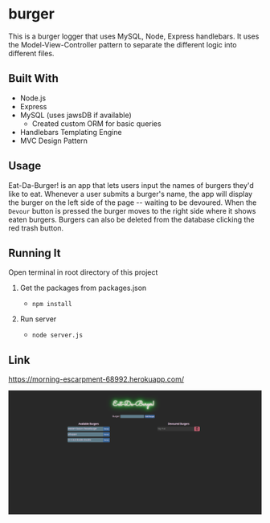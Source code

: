 # burger

This is a burger logger that uses MySQL, Node, Express handlebars. It uses the Model-View-Controller pattern to separate the different logic into different files.

## Built With

- Node.js
- Express
- MySQL (uses jawsDB if available)
  - Created custom ORM for basic queries
- Handlebars Templating Engine
- MVC Design Pattern

## Usage

Eat-Da-Burger! is an app that lets users input the names of burgers they'd like to eat.
Whenever a user submits a burger's name, the app will display the burger on the left side of the page -- waiting to be devoured. When the `Devour` button is pressed the burger moves to the right side where it shows eaten burgers. Burgers can also be deleted from the database clicking the red trash button.

## Running It

Open terminal in root directory of this project

1. Get the packages from packages.json

   - `npm install`

2. Run server
   - `node server.js`

## Link

https://morning-escarpment-68992.herokuapp.com/

![Picture of website](public/assets/img/eat-da-burger_app.PNG)
